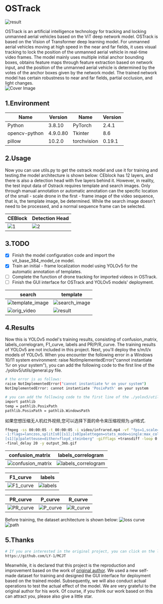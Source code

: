 # __OSTrack__

![result](assets/results/train_batch1.jpg)

OSTrack is an artificial intelligence technology for tracking and locking unmanned aerial vehicles based on the ViT deep network model. OSTrack is based on the Vision of Transformer deep learning model. For unmanned aerial vehicles moving at high speed in the near and far fields, it uses visual tracking to lock the position of the unmanned aerial vehicle in real-time video frames. The model mainly uses multiple initial anchor bounding boxes, obtains feature maps through feature extraction based on network input, and the position of the unmanned aerial vehicle is determined by the votes of the anchor boxes given by the network model. The trained network model has certain robustness to near and far fields, partial occlusion, and light changes.  
![Cover Image](assets/cover_img.jpg)

## 1.Environment

| Name | Version |   Name | Version |
|------|---------|--------|---------|
| Python | 3.8.10 |   PyTorch | 2.4.1 |
| opencv-python | 4.9.0.80 |   Tkinter | 8.6 |
| pillow | 10.2.0 | torchvision | 0.19.1 |

## 2.Usage

Now you can use utils.py to get the ostrack model and use it for training and testing.the model architecture is shown below:  CEblock has 12 layers, and there is also a detection head with five layers behind it. However, in reality, the test input data of Ostrack requires template and search images. Only through manual annotation or automatic annotation can the specific location of the small - scale drone in the first - frame image of the video sequence, that is, the template image, be determined. While the search image doesn't need to be processed, and a normal sequence frame can be selected.

| CEBlock | Detection Head |
| ------ | ------------- |
| ![1](assets/architecture/ostrack_1.jpg) | ![2](assets/architecture/ostrack_5.jpg) |

## 3.TODO

- [x] Finish the model configuration code and import the vit_base_384_model_ce model.
- [x] Train an initial - frame localization model using YOLOv5 for the automatic annotation of templates.
- [ ] Complete the function of drone tracking for imported videos in OSTrack.
- [ ] Finish the GUI interface for OSTrack and YOLOv5 models' deployment.  

| search | template |
| ------ | ------------- |
| ![template_image](assets/uav_1.jpg) | ![search_image](assets/uav_2.jpg) |
| ![orig_video](video/infrared_1mb.gif) | ![result](assets/detection_result.jpg) |

## 4.Results

Now this is YOLOv5 model's  training results, consisting of confusion_matrix, labels_correlogram, F1_curve, labels and PR/P/R_curve. The training results of YOLOv5 are not included in this project.  Next, you'll deploy the s/m/l/x models of YOLOv5. When you encounter the following error in a Windows 10/11 system environment: raise NotImplementedError("cannot instantiate %r on your system"), you can add the following code to the first line of the ./yolov5/utils/general.py file.

```bash
# the error is as follows:
raise NotImplementedError("cannot instantiate %r on your system")
NotImplementedError: cannot instantiate 'PosixPath' on your system

# you can add the following code to the first line of the ./yolov5/utils/general.py file.
import pathlib
temp = pathlib.PosixPath
pathlib.PosixPath = pathlib.WindowsPath
```

如果您想压缩无人机红外视频,您可以选择下面的命令来压缩视频为.gif格式.

```bash
ffmpeg -ss 00:00:05 -t 00:00:05 -i video/infrared.mp4 -vf "fps=1,scale=640:\
-1:flags=lanczos,split[s0][s1];[s0]palettegen=stats_mode=single:max_colors=16[p];\
[s1][p]paletteuse=dither=floyd_steinberg" -gifflags +transdiff -loop 0 \
-final_delay 20 -y output_3mb.gif
```

| confusion_matrix | labels_correlogram |
| ------ | ------------- |
| ![confusion_matrix](assets/results/confusion_matrix.jpg) | ![labels_correlogram](assets/results/labels_correlogram.jpg) |

| F1_curve | labels |
| ------ | ------------- |
| ![F1_curve](assets/results/F1_curve.jpg) | ![labels](assets/results/labels.jpg) |

| PR_curve | P_curve | R_curve |
| ------ | ------------- | ------------- |
| ![PR_curve](assets/results/PR_curve.jpg) | ![P_curve](assets/results/P_curve.jpg) | ![R_curve](assets/results/R_curve.jpg) |

Before training, the dataset architecture is shown below:
![loss curve](assets/results/results.jpg)
![path](assets/results/paths.jpg)

## 5.Thanks

```bash
# If you are interested in the original project, you can click on the link below.
https://github.com/LY-1/MCJT
```

Meanwhile, it is declared that this project is the reproduction and improvement based on the work of [original author](https://github.com/LY-1/MCJT). We used a new self-made dataset for training and designed the GUI interface for deployment based on the trained model. Subsequently, we will also conduct actual operations to test the actual effect of the model. We are very grateful to the original author for his work. Of course, if you think our work based on this can attract you, please also give a little star.
